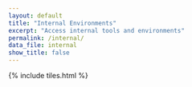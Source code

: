 ```yaml
---
layout: default
title: "Internal Environments"
excerpt: "Access internal tools and environments"
permalink: /internal/
data_file: internal
show_title: false
---
```


{% include tiles.html %}
